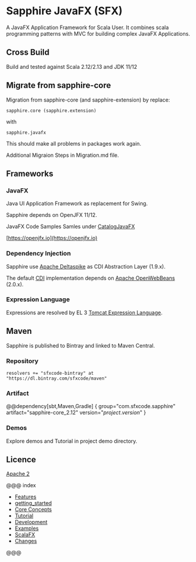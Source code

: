 # Sapphire JavaFX (SFX)

A JavaFX  Application Framework for Scala User. It combines scala programming patterns with MVC for building complex JavaFX Applications.

## Cross Build

Build and tested against Scala 2.12/2.13 and JDK 11/12

## Migrate from sapphire-core

Migration from sapphire-core (and sapphire-extension) by replace:

```
sapphire.core (sapphire.extension)
```

with

```
sapphire.javafx
```

This should make all problems in packages work again.

Additional Migraion Steps in Migration.md file.


## Frameworks


### JavaFX

Java UI Application Framework as replacement for Swing.

Sapphire depends on OpenJFX 11/12.

JavaFX Code Samples Samles under [CatalogJavaFX](http://www.java2s.com/Code/Java/JavaFX/CatalogJavaFX.htm)

[https://openjfx.io](https://openjfx.io)

### Dependency Injection

Sapphire use [Apache Deltaspike](http://deltaspike.apache.org) as CDI Abstraction Layer (1.9.x).

The default [CDI](https://de.wikipedia.org/wiki/Contexts_and_Dependency_Injection) implementation depends on [Apache OpenWebBeans](http://openwebbeans.apache.org) (2.0.x).

### Expression Language

Expressions are resolved by EL 3 [Tomcat Expression Language](https://tomcat.apache.org/tomcat-8.0-doc/elapi/index.html).

## Maven

Sapphire is published to Bintray and linked to Maven Central.


### Repository

```
resolvers += "sfxcode-bintray" at "https://dl.bintray.com/sfxcode/maven"

```

### Artifact

@@dependency[sbt,Maven,Gradle] {
  group="com.sfxcode.sapphire"
  artifact="sapphire-core_2.12"
  version="$project.version$"
}

### Demos

Explore demos and Tutorial in project demo directory.



## Licence

[Apache 2](https://github.com/sfxcode/sapphire-core/blob/master/LICENSE)

@@@ index

 - [Features](features.md)
 - [getting_started](getting_started.md)
 - [Core Concepts](detail/index.md)
 - [Tutorial](tutorial/index.md)
 - [Development](development/index.md)
 - [Examples](sample/index.md)
 - [ScalaFX](scalafx.md)
 - [Changes ](changes.md)


@@@
